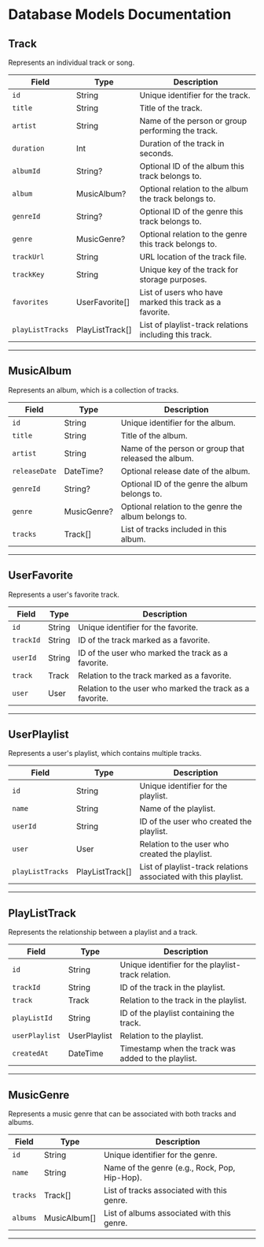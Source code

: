 # Database Models Documentation

## Track

Represents an individual track or song.

| Field        | Type            | Description                                      |
|--------------|-----------------|--------------------------------------------------|
| `id`         | String           | Unique identifier for the track.                |
| `title`      | String           | Title of the track.                             |
| `artist`     | String           | Name of the person or group performing the track.|
| `duration`   | Int              | Duration of the track in seconds.               |
| `albumId`    | String?          | Optional ID of the album this track belongs to. |
| `album`      | MusicAlbum?      | Optional relation to the album the track belongs to. |
| `genreId`    | String?          | Optional ID of the genre this track belongs to. |
| `genre`      | MusicGenre?      | Optional relation to the genre this track belongs to. |
| `trackUrl`   | String           | URL location of the track file.                 |
| `trackKey`   | String           | Unique key of the track for storage purposes.   |
| `favorites`  | UserFavorite[]   | List of users who have marked this track as a favorite. |
| `playListTracks` | PlayListTrack[] | List of playlist-track relations including this track. |

---

## MusicAlbum

Represents an album, which is a collection of tracks.

| Field         | Type        | Description                                          |
| ------------- | ----------- | ---------------------------------------------------- |
| `id`          | String      | Unique identifier for the album.                     |
| `title`       | String      | Title of the album.                                  |
| `artist`      | String      | Name of the person or group that released the album. |
| `releaseDate` | DateTime?   | Optional release date of the album.                  |
| `genreId`     | String?     | Optional ID of the genre the album belongs to.       |
| `genre`       | MusicGenre? | Optional relation to the genre the album belongs to. |
| `tracks`      | Track[]     | List of tracks included in this album.               |

---

## UserFavorite

Represents a user's favorite track.

| Field     | Type   | Description                                              |
| --------- | ------ | -------------------------------------------------------- |
| `id`      | String | Unique identifier for the favorite.                      |
| `trackId` | String | ID of the track marked as a favorite.                    |
| `userId`  | String | ID of the user who marked the track as a favorite.       |
| `track`   | Track  | Relation to the track marked as a favorite.              |
| `user`    | User   | Relation to the user who marked the track as a favorite. |

---

## UserPlaylist

Represents a user's playlist, which contains multiple tracks.

| Field            | Type            | Description                                                     |
| ---------------- | --------------- | --------------------------------------------------------------- |
| `id`             | String          | Unique identifier for the playlist.                             |
| `name`           | String          | Name of the playlist.                                           |
| `userId`         | String          | ID of the user who created the playlist.                        |
| `user`           | User            | Relation to the user who created the playlist.                  |
| `playListTracks` | PlayListTrack[] | List of playlist-track relations associated with this playlist. |

---

## PlayListTrack

Represents the relationship between a playlist and a track.

| Field          | Type         | Description                                         |
| -------------- | ------------ | --------------------------------------------------- |
| `id`           | String       | Unique identifier for the playlist-track relation.  |
| `trackId`      | String       | ID of the track in the playlist.                    |
| `track`        | Track        | Relation to the track in the playlist.              |
| `playListId`   | String       | ID of the playlist containing the track.            |
| `userPlaylist` | UserPlaylist | Relation to the playlist.                           |
| `createdAt`    | DateTime     | Timestamp when the track was added to the playlist. |

---

## MusicGenre

Represents a music genre that can be associated with both tracks and albums.

| Field    | Type         | Description                                   |
| -------- | ------------ | --------------------------------------------- |
| `id`     | String       | Unique identifier for the genre.              |
| `name`   | String       | Name of the genre (e.g., Rock, Pop, Hip-Hop). |
| `tracks` | Track[]      | List of tracks associated with this genre.    |
| `albums` | MusicAlbum[] | List of albums associated with this genre.    |

---